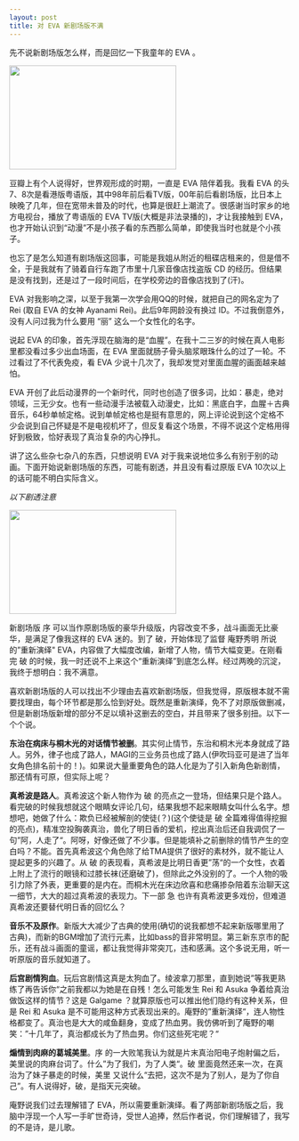 ```yaml
---
layout: post
title: 对 EVA 新剧场版不满
---
```


先不说新剧场版怎么样，而是回忆一下我童年的 EVA 。

<a rel="attachment wp-att-463" href="http://chloerei.com/2010/06/01/451/konachan-com-63157-ayanami_rei-neon_genesis_evangelion-2"><img class="aligncenter size-medium wp-image-463" title="Konachan.com - 63157 ayanami_rei neon_genesis_evangelion" src="http://chloerei.com/wp-content/uploads/2010/06/Konachan.com-63157-ayanami_rei-neon_genesis_evangelion1-300x187.jpg" alt="" width="300" height="187" /></a>

豆瓣上有个人说得好，世界观形成的时期，一直是 EVA 陪伴着我。我看 EVA 的头7、8次是看港版粤语版，其中98年前后看TV版，00年前后看剧场版，比日本上映晚了几年，但在宽带未普及的时代，也算是很赶上潮流了。很感谢当时家乡的地方电视台，播放了粤语版的 EVA TV版(大概是非法录播的)，才让我接触到 EVA，也才开始认识到“动漫”不是小孩子看的东西那么简单，即使我当时也就是个小孩子。

也忘了是怎么知道有剧场版这回事，可能是我姐从附近的租碟店租来的，但是借不全，于是我就有了骑着自行车跑了市里十几家音像店找盗版 CD 的经历。但结果是没有找到，还是过了一段时间后，在学校旁边的音像店找到了(汗)。

EVA 对我影响之深，以至于我第一次学会用QQ的时候，就把自己的网名定为了 Rei (取自 EVA 的女神 Ayanami Rei)。此后9年网龄没有换过 ID。不过我倒意外，没有人问过我为什么要用 “丽” 这么一个女性化的名字。

说起 EVA 的印象，首先浮现在脑海的是“血腥”。在我十二三岁的时候在真人电影里都没看过多少出血场面，在 EVA 里面就肠子骨头脑浆眼珠什么的过了一轮。不过看过了不代表免疫，看 EVA 少说十几次了，我却发觉对里面血腥的画面越来越怕。

EVA 开创了此后动漫界的一个新时代，同时也创造了很多词，比如：暴走，绝对领域，三无少女。也有一些动漫手法被载入动漫史，比如：黑底白字，血腥＋古典音乐，64秒单帧定格。说到单帧定格也是挺有意思的，网上评论说到这个定格不少会说到自己怀疑是不是电视机坏了，但反复看这个场景，不得不说这个定格用得好到极致，恰好表现了真治复杂的内心挣扎。

讲了这么些杂七杂八的东西，只想说明 EVA 对于我来说地位多么有别于别的动画。下面开始说新剧场版的东西，可能有剧透，并且没有看过原版 EVA 10次以上的话可能不明白实际含义。

<em>以下剧透注意</em><!--more-->

<a rel="attachment wp-att-462" href="http://chloerei.com/2010/06/01/451/konachan-com-44844-sample"><img class="aligncenter size-medium wp-image-462" title="Konachan.com - 44844 sample" src="http://chloerei.com/wp-content/uploads/2010/06/Konachan.com-44844-sample-300x187.jpg" alt="" width="300" height="187" /></a>

新剧场版 序 可以当作原剧场版的豪华升级版，内容改变不多，战斗画面无比豪华，是满足了像我这样的 EVA 迷的。到了 破，开始体现了监督 庵野秀明 所说的”重新演绎" EVA，内容做了大幅度改编，新增了人物，情节大幅变更。在刚看完 破 的时候，我一时还说不上来这个“重新演绎”到底怎么样。经过两晚的沉淀，我终于想明白：我不满意。

喜欢新剧场版的人可以找出不少理由去喜欢新剧场版，但我觉得，原版根本就不需要找理由，每个环节都是那么恰到好处。既然是重新演绎，免不了对原版做删减，但是新剧场版新增的部分不足以填补这删去的空白，并且带来了很多别扭。以下一个个说。

<strong>东治在病床与桐木光的对话情节被删</strong>。其实何止情节，东治和桐木光本身就成了路人。另外，律子也成了路人，MAGI的三业务员也成了路人(伊吹玛亚可是进了当年女角色排名前十的！)。如果说大量重要角色的路人化是为了引入新角色新剧情，那还情有可原，但实际上呢？

<strong>真希波是路人</strong>。真希波这个新人物作为 破 的亮点之一登场，但结果只是个路人。看完破的时候我想就这个眼睛女评论几句，结果我想不起来眼睛女叫什么名字。想想吧，她做了什么：欺负已经被解剖的使徒(？)(这个使徒是 破 全篇难得值得挖掘的亮点)，精准空投胸袭真治，兽化了明日香的爱机，挖出真治后还自我调侃了一句”阿，人走了“。阿呀，好像还做了不少事。但是能填补之前删除的情节产生的空白吗？不能。首先真希波这个角色除了给TMA提供了很好的素材外，就不能让人提起更多的兴趣了。从 破 的表现看，真希波是比明日香更”荡“的一个女性，衣着上附上了流行的眼镜和过膝长袜(还磨破了)，但除此之外没别的了。一个人物的吸引力除了外表，更重要的是内在。而桐木光在床边欣喜和悲痛掺杂陪着东治聊天这一细节，大大的超过真希波的表现力。下一部 急 也许有真希波更多戏份，但难道真希波还要替代明日香的回忆么？

<strong>音乐不及原作</strong>。新版大大减少了古典的使用(确切的说我都想不起来新版哪里用了古典)，而新的BGM增加了流行元素，比如bass的音非常明显。第三新东京市的配乐，还有战斗画面的童谣，都让我觉得非常突兀，违和感满。这个多说无用，听一听原版的音乐就知道了。

<strong>后宫剧情狗血</strong>。玩后宫剧情这真是太狗血了。绫波拿刀那里，直到她说”等我更熟练了再告诉你“之前我都以为她是在自残！怎么可能发生 Rei 和 Asuka 争着给真治做饭这样的情节？这是 Galgame ？就算原版也可以推出他们隐约有这种关系，但是 Rei 和 Asuka 是不可能用这种方式表现出来的。庵野的”重新演绎“，连人物性格都变了。真治也是大大的咸鱼翻身，变成了热血男。我仿佛听到了庵野的嘲笑：”十几年了，真治都成长为了热血男。你们这些死宅呢？“

<strong>煽情到肉麻的葛城美里</strong>。序 的一大败笔我认为就是片末真治阳电子炮射偏之后，美里说的肉麻台词了。什么”为了我们，为了人类“。破 里面竟然还来一次，在真治为了妹子暴走的时候，美里 又说什么“去把，这次不是为了别人，是为了你自己”。有人说得好，破，是指天元突破。

庵野说我们过去理解错了 EVA，所以需要重新演绎。看了两部新剧场版之后，我脑中浮现一个人写一手旷世奇诗，受世人追捧，然后作者说，你们理解错了，我写的不是诗，是儿歌。
